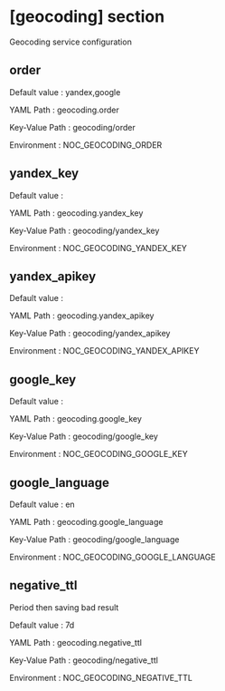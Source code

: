 # [geocoding] section
Geocoding service configuration

## order

Default value
:   yandex,google

YAML Path
:   geocoding.order

Key-Value Path
:   geocoding/order

Environment
:   NOC_GEOCODING_ORDER

## yandex_key

Default value
:   

YAML Path
:   geocoding.yandex_key

Key-Value Path
:   geocoding/yandex_key

Environment
:   NOC_GEOCODING_YANDEX_KEY

## yandex_apikey

Default value
:   

YAML Path
:   geocoding.yandex_apikey

Key-Value Path
:   geocoding/yandex_apikey

Environment
:   NOC_GEOCODING_YANDEX_APIKEY

## google_key

Default value
:   

YAML Path
:   geocoding.google_key

Key-Value Path
:   geocoding/google_key

Environment
:   NOC_GEOCODING_GOOGLE_KEY

## google_language

Default value
:   en

YAML Path
:   geocoding.google_language

Key-Value Path
:   geocoding/google_language

Environment
:   NOC_GEOCODING_GOOGLE_LANGUAGE

## negative_ttl
Period then saving bad result

Default value
:   7d

YAML Path
:   geocoding.negative_ttl

Key-Value Path
:   geocoding/negative_ttl

Environment
:   NOC_GEOCODING_NEGATIVE_TTL
